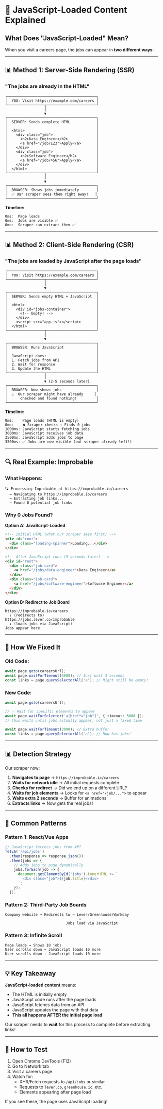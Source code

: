 # 🎯 JavaScript-Loaded Content Explained

## What Does "JavaScript-Loaded" Mean?

When you visit a careers page, the jobs can appear in **two different ways**:

---

## 📊 **Method 1: Server-Side Rendering (SSR)**
### "The jobs are already in the HTML"

```
┌─────────────────────────────────────────┐
│  YOU: Visit https://example.com/careers │
└─────────────────┬───────────────────────┘
                  │
                  ▼
┌─────────────────────────────────────────┐
│  SERVER: Sends complete HTML            │
│                                         │
│  <html>                                 │
│    <div class="job">                    │
│      <h2>Data Engineer</h2>             │
│      <a href="/job/123">Apply</a>       │
│    </div>                               │
│    <div class="job">                    │
│      <h2>Software Engineer</h2>         │
│      <a href="/job/456">Apply</a>       │
│    </div>                               │
│  </html>                                │
└─────────────────┬───────────────────────┘
                  │
                  ▼
┌─────────────────────────────────────────┐
│  BROWSER: Shows jobs immediately        │
│  ✅ Our scraper sees them right away!   │
└─────────────────────────────────────────┘
```

**Timeline:**
```
0ms:  Page loads
0ms:  Jobs are visible ✅
0ms:  Scraper can extract them ✅
```

---

## 📊 **Method 2: Client-Side Rendering (CSR)**
### "The jobs are loaded by JavaScript after the page loads"

```
┌─────────────────────────────────────────┐
│  YOU: Visit https://example.com/careers │
└─────────────────┬───────────────────────┘
                  │
                  ▼
┌─────────────────────────────────────────┐
│  SERVER: Sends empty HTML + JavaScript  │
│                                         │
│  <html>                                 │
│    <div id="jobs-container">            │
│      <!-- Empty! -->                    │
│    </div>                               │
│    <script src="app.js"></script>       │
│  </html>                                │
└─────────────────┬───────────────────────┘
                  │
                  ▼
┌─────────────────────────────────────────┐
│  BROWSER: Runs JavaScript               │
│                                         │
│  JavaScript does:                       │
│  1. Fetch jobs from API                 │
│  2. Wait for response                   │
│  3. Update the HTML                     │
└─────────────────┬───────────────────────┘
                  │
                  ▼ (2-5 seconds later)
┌─────────────────────────────────────────┐
│  BROWSER: Now shows jobs                │
│  ⚠️  Our scraper might have already     │
│      checked and found nothing!         │
└─────────────────────────────────────────┘
```

**Timeline:**
```
0ms:    Page loads (HTML is empty)
0ms:    ❌ Scraper checks → Finds 0 jobs
1000ms: JavaScript starts fetching jobs
3000ms: JavaScript receives job data
3500ms: JavaScript adds jobs to page
3500ms: ✅ Jobs are now visible (but scraper already left!)
```

---

## 🔍 **Real Example: Improbable**

### What Happens:

```
🔍 Processing Improbable at https://improbable.io/careers
  → Navigating to https://improbable.io/careers
  → Extracting job links...
  → Found 0 potential job links
```

### Why 0 Jobs Found?

**Option A: JavaScript-Loaded**
```html
<!-- Initial HTML (what our scraper sees first) -->
<div id="root">
  <div class="loading-spinner">Loading...</div>
</div>

<!-- After JavaScript runs (5 seconds later) -->
<div id="root">
  <div class="job-card">
    <a href="/jobs/data-engineer">Data Engineer</a>
  </div>
  <div class="job-card">
    <a href="/jobs/software-engineer">Software Engineer</a>
  </div>
</div>
```

**Option B: Redirect to Job Board**
```
https://improbable.io/careers
  ↓ (redirects to)
https://jobs.lever.co/improbable
  ↓ (loads jobs via JavaScript)
Jobs appear here
```

---

## 🔧 **How We Fixed It**

### Old Code:
```typescript
await page.goto(careersUrl);
await page.waitForTimeout(3000); // Just wait 3 seconds
const links = page.querySelectorAll('a'); // Might still be empty!
```

### New Code:
```typescript
await page.goto(careersUrl);

// ✅ Wait for specific elements to appear
await page.waitForSelector('a[href*="job"]', { timeout: 5000 });
// This waits until jobs actually appear, not just a fixed time

await page.waitForTimeout(2000); // Extra buffer
const links = page.querySelectorAll('a'); // Now has jobs!
```

---

## 📊 **Detection Strategy**

Our scraper now:

1. **Navigates to page** → `https://improbable.io/careers`
2. **Waits for network idle** → All initial requests complete
3. **Checks for redirect** → Did we end up on a different URL?
4. **Waits for job elements** → Looks for `<a href="/job/...">` to appear
5. **Waits extra 2 seconds** → Buffer for animations
6. **Extracts links** → Now gets the real jobs!

---

## 🎯 **Common Patterns**

### Pattern 1: React/Vue Apps
```javascript
// JavaScript fetches jobs from API
fetch('/api/jobs')
  .then(response => response.json())
  .then(jobs => {
    // Adds jobs to page dynamically
    jobs.forEach(job => {
      document.getElementById('jobs').innerHTML += `
        <div class="job">${job.title}</div>
      `;
    });
  });
```

### Pattern 2: Third-Party Job Boards
```
Company website → Redirects to → Lever/Greenhouse/Workday
                                  ↓
                            Jobs load via JavaScript
```

### Pattern 3: Infinite Scroll
```
Page loads → Shows 10 jobs
User scrolls down → JavaScript loads 10 more
User scrolls down → JavaScript loads 10 more
```

---

## 💡 **Key Takeaway**

**JavaScript-loaded content** means:
- The HTML is initially empty
- JavaScript code runs after the page loads
- JavaScript fetches data from an API
- JavaScript updates the page with that data
- **This all happens AFTER the initial page load**

Our scraper needs to **wait** for this process to complete before extracting links!

---

## 🧪 **How to Test**

1. Open Chrome DevTools (F12)
2. Go to Network tab
3. Visit a careers page
4. Watch for:
   - XHR/Fetch requests to `/api/jobs` or similar
   - Requests to `lever.co`, `greenhouse.io`, etc.
   - Elements appearing after page load

If you see these, the page uses JavaScript loading!
